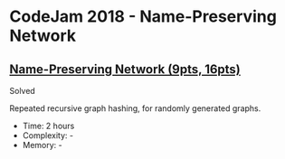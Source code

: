 # CodeJam 2018 - Name-Preserving Network

## [Name-Preserving Network (9pts, 16pts)](https://codingcompetitions.withgoogle.com/codejam/round/0000000000007707/000000000004ba29)

Solved

Repeated recursive graph hashing, for randomly generated graphs.

* Time: 2 hours
* Complexity: -
* Memory: -
